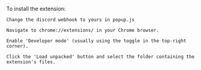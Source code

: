 To install the extension:

    Change the discord webhook to yours in popup.js
    
    Navigate to chrome://extensions/ in your Chrome browser.

    Enable 'Developer mode' (usually using the toggle in the top-right corner).

    Click the 'Load unpacked' button and select the folder containing the extension's files.
